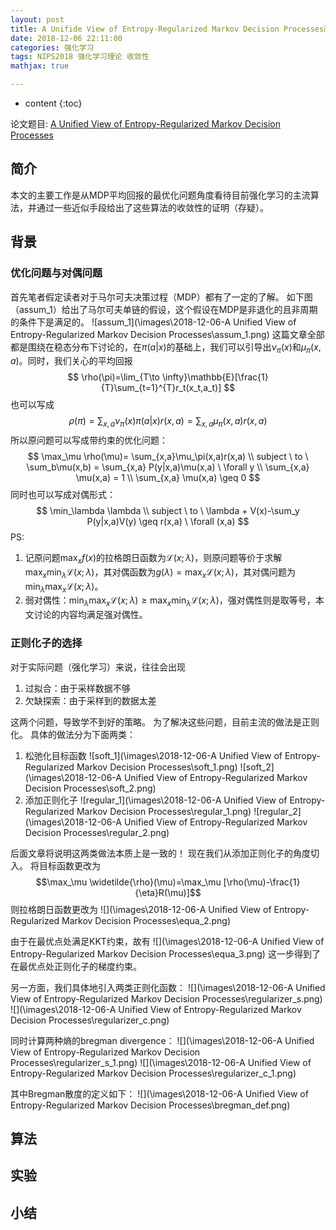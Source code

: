 ```yaml
---
layout: post
title: A Unifide View of Entropy-Regularized Markov Decision Processes阅读笔记
date: 2018-12-06 22:11:00
categories: 强化学习
tags: NIPS2018 强化学习理论 收敛性
mathjax: true

---
```


* content
{:toc}

论文题目: [A Unified View of Entropy-Regularized Markov Decision Processes](https://arxiv.org/pdf/1705.07798.pdf)

## 简介

本文的主要工作是从MDP平均回报的最优化问题角度看待目前强化学习的主流算法，并通过一些近似手段给出了这些算法的收敛性的证明（存疑）。






## 背景

### 优化问题与对偶问题
首先笔者假定读者对于马尔可夫决策过程（MDP）都有了一定的了解。
如下图（assum_1）给出了马尔可夫单链的假设，这个假设在MDP是非退化的且非周期的条件下是满足的。
![assum_1](\images\2018-12-06-A Unified View of Entropy-Regularized Markov Decision Processes\assum_1.png)
这篇文章全部都是围绕在稳态分布下讨论的，在$\pi(a|x)$的基础上，我们可以引导出$\nu_\pi(x)$和$\mu_\pi(x,a)$。同时，我们关心的平均回报
$$
\rho(\pi)=\lim_{T\to \infty}\mathbb{E}[\frac{1}{T}\sum_{t=1}^{T}r_t(x_t,a_t)]
$$
也可以写成
$$
\rho(\pi)=\sum_{x,a}\nu_\pi(x)\pi(a|x)r(x,a) = \sum_{x,a}\mu_\pi(x,a)r(x,a)
$$
所以原问题可以写成带约束的优化问题：
$$
\max_\mu \rho(\mu)= \sum_{x,a}\mu_\pi(x,a)r(x,a) \\
subject \ to \ \sum_b\mu(x,b) = \sum_{x,a} P(y|x,a)\mu(x,a) \ \forall y \\
\sum_{x,a} \mu(x,a) = 1 \\
\sum_{x,a} \mu(x,a) \geq 0
$$
同时也可以写成对偶形式：
$$
\min_\lambda \lambda \\
subject \ to \ \lambda + V(x)-\sum_y P(y|x,a)V(y) \geq r(x,a) \ \forall (x,a)
$$
PS:
1. 记原问题$\max_x f(x)$的拉格朗日函数为$\mathcal{L}(x;\lambda)$，则原问题等价于求解$\max_x \min_\lambda \mathcal{L}(x;\lambda)$，其对偶函数为$g(\lambda)=\max_x \mathcal{L}(x;\lambda)$，其对偶问题为$\min_\lambda \max_x \mathcal{L}(x;\lambda)$。
2. 弱对偶性：$\min_\lambda \max_x \mathcal{L}(x;\lambda)\geq \max_x \min_\lambda \mathcal{L}(x;\lambda)$，强对偶性则是取等号，本文讨论的内容均满足强对偶性。

### 正则化子的选择
对于实际问题（强化学习）来说，往往会出现
1. 过拟合：由于采样数据不够
2. 欠缺探索：由于采样到的数据太差

这两个问题，导致学不到好的策略。
为了解决这些问题，目前主流的做法是正则化。
具体的做法分为下面两类：
1. 松弛化目标函数
![soft_1](\images\2018-12-06-A Unified View of Entropy-Regularized Markov Decision Processes\soft_1.png)
![soft_2](\images\2018-12-06-A Unified View of Entropy-Regularized Markov Decision Processes\soft_2.png)
2. 添加正则化子
![regular_1](\images\2018-12-06-A Unified View of Entropy-Regularized Markov Decision Processes\regular_1.png)
![regular_2](\images\2018-12-06-A Unified View of Entropy-Regularized Markov Decision Processes\regular_2.png)

后面文章将说明这两类做法本质上是一致的！
现在我们从添加正则化子的角度切入。
将目标函数更改为
$$\max_\mu \widetilde{\rho}(\mu)=\max_\mu [\rho(\mu)-\frac{1}{\eta}R(\mu)]$$
则拉格朗日函数更改为
![](\images\2018-12-06-A Unified View of Entropy-Regularized Markov Decision Processes\equa_2.png)

由于在最优点处满足KKT约束，故有
![](\images\2018-12-06-A Unified View of Entropy-Regularized Markov Decision Processes\equa_3.png)
这一步得到了在最优点处正则化子的梯度约束。

另一方面，我们具体地引入两类正则化函数：
![](\images\2018-12-06-A Unified View of Entropy-Regularized Markov Decision Processes\regularizer_s.png)
![](\images\2018-12-06-A Unified View of Entropy-Regularized Markov Decision Processes\regularizer_c.png)

同时计算两种熵的bregman divergence：
![](\images\2018-12-06-A Unified View of Entropy-Regularized Markov Decision Processes\regularizer_s_1.png)
![](\images\2018-12-06-A Unified View of Entropy-Regularized Markov Decision Processes\regularizer_c_1.png)

其中Bregman散度的定义如下：
![](\images\2018-12-06-A Unified View of Entropy-Regularized Markov Decision Processes\bregman_def.png)


## 算法

## 实验

## 小结